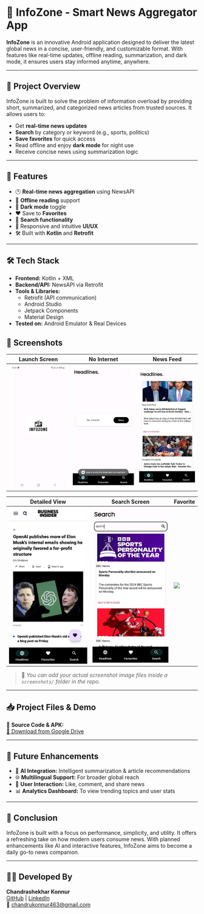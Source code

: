 # 📱 InfoZone - Smart News Aggregator App

**InfoZone** is an innovative Android application designed to deliver the latest global news in a concise, user-friendly, and customizable format. With features like real-time updates, offline reading, summarization, and dark mode, it ensures users stay informed anytime, anywhere.

---

## 📰 Project Overview

InfoZone is built to solve the problem of information overload by providing short, summarized, and categorized news articles from trusted sources. It allows users to:

- Get **real-time news updates**
- **Search** by category or keyword (e.g., sports, politics)
- **Save favorites** for quick access
- Read offline and enjoy **dark mode** for night use
- Receive concise news using summarization logic

---

## 🚀 Features

- 🕐 **Real-time news aggregation** using NewsAPI
- 📲 **Offline reading** support
- 🌙 **Dark mode** toggle
- ❤️ Save to **Favorites**
- 🔎 **Search functionality**
- 📱 Responsive and intuitive **UI/UX**
- 🛠️ Built with **Kotlin** and **Retrofit**

---

## 🛠️ Tech Stack

- **Frontend:** Kotlin + XML
- **Backend/API:** NewsAPI via Retrofit
- **Tools & Libraries:**  
  - Retrofit (API communication)  
  - Android Studio  
  - Jetpack Components  
  - Material Design  
- **Tested on:** Android Emulator & Real Devices


## 📸 Screenshots

| Launch Screen | No Internet | News Feed |
|---------------|-------------|-----------|
| ![](./screenshots/logo.png) | ![](./screenshots/no_internet.png) | ![](./screenshots/news_feed.png) |

| Detailed View | Search Screen | Favorite |
|---------------|----------------|----------|
| ![](./screenshots/detail.png) | ![](./screenshots/search.png) | ![](./screenshots/favorite.png) |

> 📁 _You can add your actual screenshot image files inside a `screenshots/` folder in the repo._

---

## 📥 Project Files & Demo

🔗 **Source Code & APK:**  
[📂 Download from Google Drive](https://drive.google.com/drive/folders/1_mrmTYb3e6XH0AGFXLXYPGjOyrAt12jc?usp=drive_link)

---

## 🔮 Future Enhancements

- 🤖 **AI Integration:** Intelligent summarization & article recommendations
- 🌐 **Multilingual Support:** For broader global reach
- 💬 **User Interaction:** Like, comment, and share news
- 📊 **Analytics Dashboard:** To view trending topics and user stats

---

## 📌 Conclusion

InfoZone is built with a focus on performance, simplicity, and utility. It offers a refreshing take on how modern users consume news. With planned enhancements like AI and interactive features, InfoZone aims to become a daily go-to news companion.

---

## 👨‍💻 Developed By

**Chandrashekhar Konnur**  
[GitHub](https://github.com/chandrukonnur) | [LinkedIn](https://www.linkedin.com/in/chandru-konnur-151231306/)  
📧 chandrukonnur463@gmail.com
